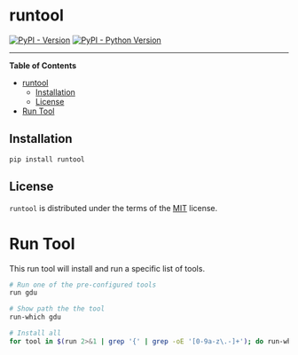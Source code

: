 # runtool

[![PyPI - Version](https://img.shields.io/pypi/v/runtool.svg)](https://pypi.org/project/runtool)
[![PyPI - Python Version](https://img.shields.io/pypi/pyversions/runtool.svg)](https://pypi.org/project/runtool)

-----

**Table of Contents**

- [runtool](#runtool)
  - [Installation](#installation)
  - [License](#license)
- [Run Tool](#run-tool)

## Installation

```console
pip install runtool
```

## License

`runtool` is distributed under the terms of the [MIT](https://spdx.org/licenses/MIT.html) license.


# Run Tool

This run tool will install and run a specific list of tools.

```bash
# Run one of the pre-configured tools
run gdu

# Show path the the tool
run-which gdu

# Install all
for tool in $(run 2>&1 | grep '{' | grep -oE '[0-9a-z\.-]+'); do run-which "${tool}"; done
```
